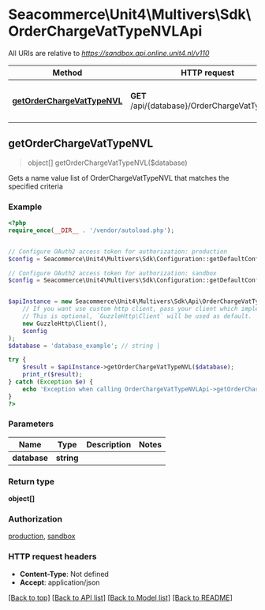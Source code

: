 # Seacommerce\Unit4\Multivers\Sdk\OrderChargeVatTypeNVLApi

All URIs are relative to *https://sandbox.api.online.unit4.nl/v110*

Method | HTTP request | Description
------------- | ------------- | -------------
[**getOrderChargeVatTypeNVL**](OrderChargeVatTypeNVLApi.md#getOrderChargeVatTypeNVL) | **GET** /api/{database}/OrderChargeVatTypeNVL | Gets a name value list of OrderChargeVatTypeNVL that matches the specified criteria



## getOrderChargeVatTypeNVL

> object[] getOrderChargeVatTypeNVL($database)

Gets a name value list of OrderChargeVatTypeNVL that matches the specified criteria

### Example

```php
<?php
require_once(__DIR__ . '/vendor/autoload.php');


// Configure OAuth2 access token for authorization: production
$config = Seacommerce\Unit4\Multivers\Sdk\Configuration::getDefaultConfiguration()->setAccessToken('YOUR_ACCESS_TOKEN');

// Configure OAuth2 access token for authorization: sandbox
$config = Seacommerce\Unit4\Multivers\Sdk\Configuration::getDefaultConfiguration()->setAccessToken('YOUR_ACCESS_TOKEN');


$apiInstance = new Seacommerce\Unit4\Multivers\Sdk\Api\OrderChargeVatTypeNVLApi(
    // If you want use custom http client, pass your client which implements `GuzzleHttp\ClientInterface`.
    // This is optional, `GuzzleHttp\Client` will be used as default.
    new GuzzleHttp\Client(),
    $config
);
$database = 'database_example'; // string | 

try {
    $result = $apiInstance->getOrderChargeVatTypeNVL($database);
    print_r($result);
} catch (Exception $e) {
    echo 'Exception when calling OrderChargeVatTypeNVLApi->getOrderChargeVatTypeNVL: ', $e->getMessage(), PHP_EOL;
}
?>
```

### Parameters


Name | Type | Description  | Notes
------------- | ------------- | ------------- | -------------
 **database** | **string**|  |

### Return type

**object[]**

### Authorization

[production](../../README.md#production), [sandbox](../../README.md#sandbox)

### HTTP request headers

- **Content-Type**: Not defined
- **Accept**: application/json

[[Back to top]](#) [[Back to API list]](../../README.md#documentation-for-api-endpoints)
[[Back to Model list]](../../README.md#documentation-for-models)
[[Back to README]](../../README.md)

